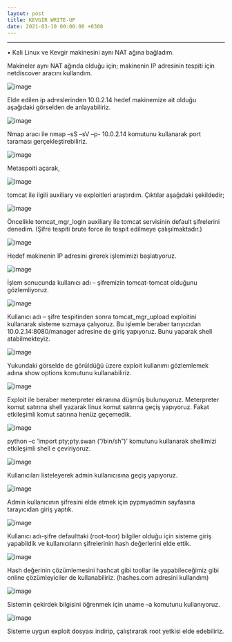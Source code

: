 ```yaml
---
layout: post
title: KEVGİR WRITE-UP
date: 2021-03-10 00:00:00 +0300
---
```



----------------------------------------------


• Kali Linux ve Kevgir makinesini aynı NAT ağına bağladım.

Makineler aynı NAT ağında olduğu için; makinenin IP adresinin tespiti için netdiscover aracını kullandım.


![image](/blog/kevgir/1.jpg)

Elde edilen ip adreslerinden 10.0.2.14 hedef makinemize ait olduğu aşağıdaki görselden de anlayabiliriz.

![image](/blog/kevgir/2.jpg)

Nmap aracı ile nmap –sS –sV –p- 10.0.2.14  komutunu kullanarak port taraması gerçekleştirebiliriz.

![image](/blog/kevgir/3.jpg)

Metaspoiti açarak,

![image](/blog/kevgir/4.jpg)

tomcat ile ilgili auxiliary ve exploitleri araştırdım. Çıktılar aşağıdaki şekildedir;

![image](/blog/kevgir/5.jpg)

Öncelikle tomcat_mgr_login auxiliary ile tomcat servisinin default şifrelerini denedim. (Şifre tespiti brute force ile tespit edilmeye çalışılmaktadır.) 

![image](/blog/kevgir/6.jpg)

Hedef makinenin IP adresini girerek işlemimizi başlatıyoruz.

![image](/blog/kevgir/7.jpg)

İşlem sonucunda kullanıcı adı – şifremizin tomcat-tomcat olduğunu gözlemliyoruz.

![image](/blog/kevgir/8.jpg)

Kullanıcı adı – şifre tespitinden sonra tomcat_mgr_upload exploitini kullanarak sisteme sızmaya çalıyoruz. Bu işlemle beraber tarıyıcıdan 10.0.2.14:8080/manager adresine de giriş yapıyoruz. Bunu yaparak shell atabilmekteyiz.

![image](/blog/kevgir/9.jpg)

Yukurıdaki görselde de görüldüğü üzere  exploit kullanımı gözlemlemek adına show options komutunu kullanabiliriz.

![image](/blog/kevgir/10.jpg)

Exploit ile beraber meterpreter ekranına düşmüş bulunuyoruz.
Meterpreter komut satırına shell yazarak linux komut satırına geçiş yapıyoruz. Fakat etkileşimli komut satırına henüz geçemedik.

![image](/blog/kevgir/11.jpg)

python –c ‘import pty;pty.swan (“/bin/sh”)’  komutunu kullanarak shellimizi etkileşimli shell e çeviriyoruz.

![image](/blog/kevgir/12.jpg)

Kullanıcıları listeleyerek admin kullanıcısına geçiş yapıyoruz.

![image](/blog/kevgir/13.jpg)

Admin kullanıcının şifresini elde etmek için pypmyadmin sayfasına tarayıcıdan giriş yaptık. 

![image](/blog/kevgir/14.jpg)

Kullanıcı adı-şifre defaulttaki (root-toor) bilgiler olduğu için sisteme giriş yapabildik ve kullanıcıların şifrelerinin hash değerlerini elde ettik.

![image](/blog/kevgir/15.jpg)

Hash değerinin çözümlemesini hashcat gibi toollar ile yapabileceğimiz gibi online çözümleyiciler de kullanabiliriz. (hashes.com adresini kullandım)

![image](/blog/kevgir/16.jpg)

Sistemin çekirdek bilgisini öğrenmek için uname –a komutunu kullanıyoruz.

![image](/blog/kevgir/17.jpg)

Sisteme uygun exploit dosyası indirip, çalıştırarak root yetkisi elde edebiliriz. 
